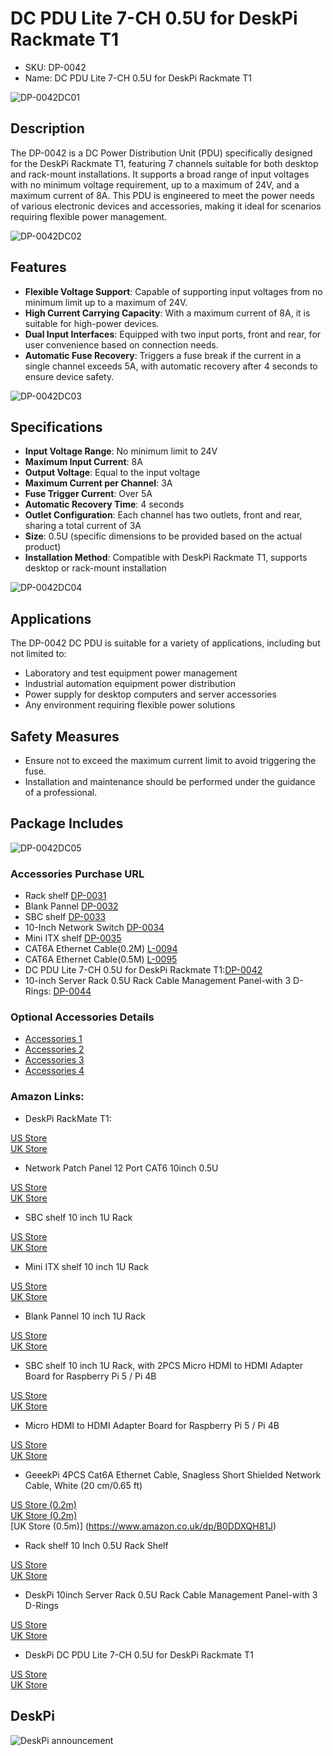 # DC PDU Lite 7-CH 0.5U for DeskPi Rackmate T1 

* SKU: DP-0042 
* Name: DC PDU Lite 7-CH 0.5U for DeskPi Rackmate T1 

![DP-0042DC01](./imgs/rackmateT1/DP-0042-1.jpg)

## Description
The DP-0042 is a DC Power Distribution Unit (PDU) specifically designed for the DeskPi Rackmate T1, featuring 7 channels suitable for both desktop and rack-mount installations. It supports a broad range of input voltages with no minimum voltage requirement, up to a maximum of 24V, and a maximum current of 8A. This PDU is engineered to meet the power needs of various electronic devices and accessories, making it ideal for scenarios requiring flexible power management.

![DP-0042DC02](./imgs/rackmateT1/DP-0042-2.jpg)

## Features

- **Flexible Voltage Support**: Capable of supporting input voltages from no minimum limit up to a maximum of 24V.
- **High Current Carrying Capacity**: With a maximum current of 8A, it is suitable for high-power devices.
- **Dual Input Interfaces**: Equipped with two input ports, front and rear, for user convenience based on connection needs.
- **Automatic Fuse Recovery**: Triggers a fuse break if the current in a single channel exceeds 5A, with automatic recovery after 4 seconds to ensure device safety.

![DP-0042DC03](./imgs/rackmateT1/DP-0042-3.jpg)

## Specifications
- **Input Voltage Range**: No minimum limit to 24V
- **Maximum Input Current**: 8A
- **Output Voltage**: Equal to the input voltage
- **Maximum Current per Channel**: 3A
- **Fuse Trigger Current**: Over 5A
- **Automatic Recovery Time**: 4 seconds
- **Outlet Configuration**: Each channel has two outlets, front and rear, sharing a total current of 3A
- **Size**: 0.5U (specific dimensions to be provided based on the actual product)
- **Installation Method**: Compatible with DeskPi Rackmate T1, supports desktop or rack-mount installation

![DP-0042DC04](./imgs/rackmateT1/DP-0042-4.jpg)

## Applications
The DP-0042 DC PDU is suitable for a variety of applications, including but not limited to:
- Laboratory and test equipment power management
- Industrial automation equipment power distribution
- Power supply for desktop computers and server accessories
- Any environment requiring flexible power solutions

## Safety Measures
- Ensure not to exceed the maximum current limit to avoid triggering the fuse.
- Installation and maintenance should be performed under the guidance of a professional.

## Package Includes 

![DP-0042DC05](./imgs/rackmateT1/DP-0042-packagelist.jpg)

### Accessories Purchase URL

* Rack shelf [DP-0031](https://deskpi.com/collections/deskpi-rack-mate/products/deskpi)
* Blank Pannel [DP-0032](https://deskpi.com/collections/deskpi-rack-mate/products/deskpi-accessories-blank-pannel)
* SBC shelf [DP-0033](https://deskpi.com/collections/deskpi-rack-mate/products/deskpi-accessories-sbc-shell)
* 10-Inch Network Switch [DP-0034](https://deskpi.com/collections/deskpi-rack-mate/products/deskpi-rackmate-accessory-10-inch-network-switch)
* Mini ITX shelf [DP-0035](https://deskpi.com/collections/deskpi-rack-mate/products/deskpi-rackmate-accessory-mini-itx-shell)
* CAT6A Ethernet Cable(0.2M) [L-0094](https://deskpi.com/collections/new-arrival/products/4-pack-3-8mm-0-2m-snagless-short-shielded-cat6a-ethernet-cable) 
* CAT6A Ethernet Cable(0.5M) [L-0095](https://deskpi.com/collections/new-arrival/products/4-pack-3-8mm-0-5m-snagless-short-shielded-cat6a-ethernet-cable) 
* DC PDU Lite 7-CH 0.5U for DeskPi Rackmate T1:[DP-0042](https://deskpi.com/collections/new-arrival/products/deskpi-dc-pdu-lite-7-ch-0-5u-for-deskpi-rackmate-t1)
* 10-inch Server Rack 0.5U Rack Cable Management Panel-with 3 D-Rings: [DP-0044](https://deskpi.com/collections/new-arrival/products/10inch-server-rack-0-5u-rack-cable-management-panel-with-3-d-rings)

### Optional Accessories Details
* [Accessories 1](./rackmate_accessories.md)
* [Accessories 2](./rackmate_accessories_2.md)
* [Accessories 3](./rackmate_accessories_3.md)
* [Accessories 4](./rackmate_accessories_4.md)

### Amazon Links:

* DeskPi RackMate T1: 

[US Store](https://www.amazon.com/dp/B0CSCWVTQ7/)
<br>
[UK Store](https://www.amazon.co.uk/dp/B0CS6MHCY8)

* Network Patch Panel 12 Port CAT6 10inch 0.5U

[US Store](https://www.amazon.com/dp/B0D5XPNHHF/)
<br>
[UK Store](https://www.amazon.co.uk/dp/B0D5Q6CJ1J)

* SBC shelf 10 inch 1U Rack

[US Store](https://www.amazon.com/dp/B0D5XMM7HL)
<br> 
[UK Store](https://www.amazon.co.uk/dp/B0D5QL66MB)

* Mini ITX shelf 10 inch 1U Rack

[US Store](https://www.amazon.com/dp/B0D5XNDFDZ/)
<br> 
[UK Store](https://www.amazon.co.uk/dp/B0D5QSB8GY)

* Blank Pannel 10 inch 1U Rack

[US Store](https://www.amazon.com/dp/B0D5XKZ714/)
<br> 
[UK Store](https://www.amazon.co.uk/dp/B0D5QP91R9)

* SBC shelf 10 inch 1U Rack, with 2PCS Micro HDMI to HDMI Adapter Board for Raspberry Pi 5 / Pi 4B

[US Store]( https://www.amazon.com/dp/B0D9NGC4DH/)
<br> 
[UK Store]( https://www.amazon.co.uk/dp/B0D9NGC4DH)

* Micro HDMI to HDMI Adapter Board for Raspberry Pi 5 / Pi 4B

[US Store]( https://www.amazon.com/dp/B0D9LDQ7DY/)
<br> 
[UK Store]( https://www.amazon.co.uk/dp/B0D9LDQ7DY)

* GeeekPi 4PCS Cat6A Ethernet Cable, Snagless Short Shielded Network Cable, White (20 cm/0.65 ft)

[US Store (0.2m)](https://www.amazon.com/dp/B0DDXLCYF6/)
<br> 
[UK Store (0.2m)](https://www.amazon.co.uk/dp/B0DDX78486)
<br> 
[UK Store (0.5m)] (https://www.amazon.co.uk/dp/B0DDXQH81J)

* Rack shelf 10 Inch 0.5U Rack Shelf

[US Store](https://www.amazon.com/dp/B0DFHCM3YG)
<br> 
[UK Store](https://www.amazon.co.uk/dp/B0DFLQJ436)

* DeskPi 10inch Server Rack 0.5U Rack Cable Management Panel-with 3 D-Rings

[US Store](https://www.amazon.com/dp/B0DGP8TT6Q)
<br> 
[UK Store](https://www.amazon.co.uk/dp/B0DFLQJ436)

* DeskPi DC PDU Lite 7-CH 0.5U for DeskPi Rackmate T1

[US Store](https://www.amazon.com/dp/B0DGFZVXF6)
<br> 
[UK Store](https://www.amazon.co.uk/dp/B0DGGB14KN)

## DeskPi 

![DeskPi announcement](./imgs/rackmateT1/update/DP-0022-16.png)

